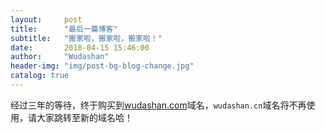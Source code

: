 ```yaml
---
layout:     post
title:      "最后一篇博客"
subtitle:   "搬家啦，搬家啦，搬家啦！"
date:       2018-04-15 15:46:00
author:     "Wudashan"
header-img: "img/post-bg-blog-change.jpg"
catalog: true
---
```


经过三年的等待，终于购买到[wudashan.com](wudashan.com)域名，`wudashan.cn`域名将不再使用，请大家跳转至新的域名哈！
